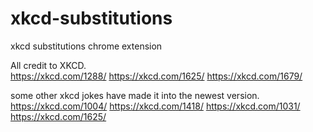 xkcd-substitutions
==================

xkcd substitutions chrome extension

All credit to XKCD.  
https://xkcd.com/1288/
https://xkcd.com/1625/
https://xkcd.com/1679/

some other xkcd jokes have made it into the newest version.
https://xkcd.com/1004/
https://xkcd.com/1418/
https://xkcd.com/1031/
https://xkcd.com/1625/
